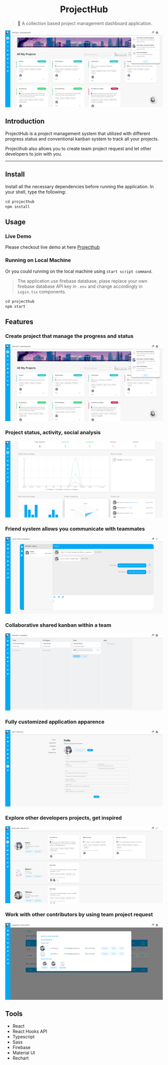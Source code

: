<p align="center">
<img src="https://firebasestorage.googleapis.com/v0/b/projecthub-yang.appspot.com/o/image.png?alt=media&token=dd992b14-d92a-4ac0-a394-187c3cc3555d" alt="" width="100">
</p>
<h1 align="center">ProjectHub</h1>

> 🔖 A collection based project management dashboard application.

<img src="./src/assets/preview/home.png" alt="" />

## Introduction

ProjectHub is a project management system that utilized with different progress status and conventional kanban system to track all your projects.

Projecthub also allows you to create team project request and let other developers to join with you.

---

## Install

Install all the necessary dependencies before running the application. In your shell, type the following:

```shell
cd projecthub
npm install
```

## Usage

### Live Demo

Please checkout live demo at here [Projecthub](https://projecthub-yang.web.app/)

### Running on Local Machine

Or you could running on the local machine using `start script command`.

> The application use firebase database, plase replace your own firebase database API key in `.env` and change accordingly in `Login.tsx` components.

```shell
cd projecthub
npm start
```

## Features

### Create project that manage the progress and status

<img src="./src/assets/preview/home.png" alt=""/>

### Project status, activity, social analysis

<img src="./src/assets/preview/status.png" alt=""/>

### Friend system allows you communicate with teammates

<img src="./src/assets/preview/friend.png" alt=""/>

### Collaborative shared kanban within a team

<img src="./src/assets/preview/kanban.png" alt=""/>

### Fully customized application apparence

<img src="./src/assets/preview/profile.png" alt=""/>

### Explore other developers projects, get inspired

<img src="./src/assets/preview/explore.png" alt=""/>

### Work with other contributors by using team project request

<img src="./src/assets/preview/group.png" alt=""/>

## Tools

- React
- React Hooks API
- Typescript
- Sass
- Firebase
- Material UI
- Rechart
